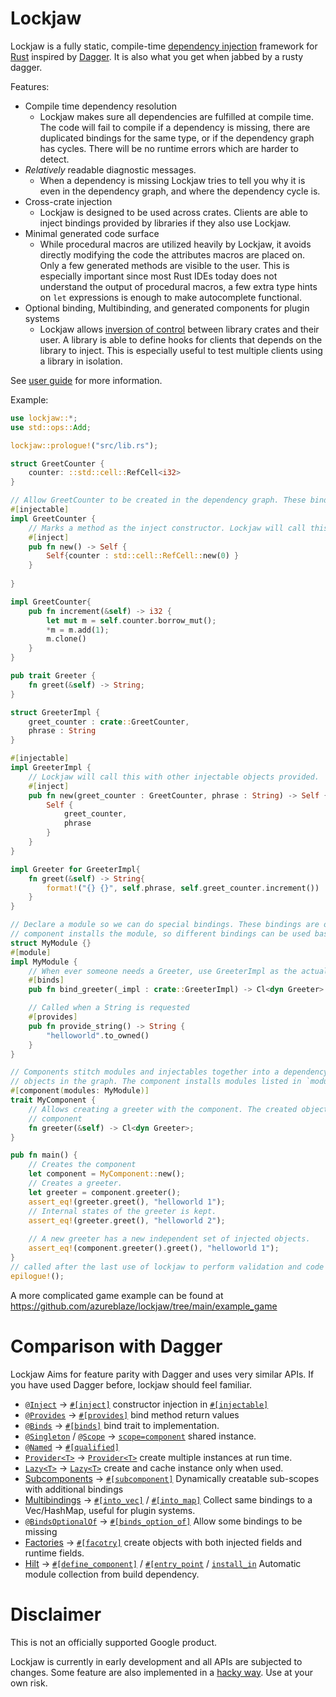 # Lockjaw

Lockjaw is a fully static, compile-time
[dependency injection](https://en.wikipedia.org/wiki/Dependency_injection) framework for
[Rust](https://www.rust-lang.org/) inspired by [Dagger](https://dagger.dev). It is also what you get
when jabbed by a rusty dagger.

Features:

* Compile time dependency resolution
    * Lockjaw makes sure all dependencies are fulfilled at compile time. The code will fail to
      compile if a dependency is missing, there are duplicated bindings for the same type, or if the
      dependency graph has cycles. There will be no runtime errors which are harder to detect.
* *Relatively* readable diagnostic messages.
    * When a dependency is missing Lockjaw tries to tell you why it is even in the dependency graph,
      and where the dependency cycle is.
* Cross-crate injection
    * Lockjaw is designed to be used across crates. Clients are able to inject bindings provided by
      libraries if they also use Lockjaw.
* Minimal generated code surface
    * While procedural macros are utilized heavily by Lockjaw, it avoids directly modifying the code
      the attributes macros are placed on. Only a few generated methods are visible to the user.
      This is especially important since most Rust IDEs today does not understand the output of
      procedural macros, a few extra type hints on `let` expressions is enough to make autocomplete
      functional.
* Optional binding, Multibinding, and generated components for plugin systems
    * Lockjaw allows [inversion of control](https://en.wikipedia.org/wiki/Inversion_of_control)
      between library crates and their user. A library is able to define hooks for clients that
      depends on the library to inject. This is especially useful to test multiple clients using a
      library in isolation.

See [user guide](https://azureblaze.github.io/lockjaw/) for more information.

Example:

```rust
use lockjaw::*;
use std::ops::Add;

lockjaw::prologue!("src/lib.rs");

struct GreetCounter {
    counter: ::std::cell::RefCell<i32>
}

// Allow GreetCounter to be created in the dependency graph. These bindings are available anywhere.
#[injectable]
impl GreetCounter {
    // Marks a method as the inject constructor. Lockjaw will call this to create the object.
    #[inject]
    pub fn new() -> Self {
        Self{counter : std::cell::RefCell::new(0) }
    }
    
}

impl GreetCounter{
    pub fn increment(&self) -> i32 {
        let mut m = self.counter.borrow_mut();
        *m = m.add(1);
        m.clone()
    }
}

pub trait Greeter {
    fn greet(&self) -> String;
}

struct GreeterImpl {
    greet_counter : crate::GreetCounter,
    phrase : String
}

#[injectable]
impl GreeterImpl {
    // Lockjaw will call this with other injectable objects provided.
    #[inject]
    pub fn new(greet_counter : GreetCounter, phrase : String) -> Self {
        Self {
            greet_counter,
            phrase
        }
    }
}

impl Greeter for GreeterImpl{
    fn greet(&self) -> String{
        format!("{} {}", self.phrase, self.greet_counter.increment())
    }
}

// Declare a module so we can do special bindings. These bindings are only available if the
// component installs the module, so different bindings can be used based on the situation.
struct MyModule {}
#[module]
impl MyModule {
    // When ever someone needs a Greeter, use GreeterImpl as the actual implementation 
    #[binds]
    pub fn bind_greeter(_impl : crate::GreeterImpl) -> Cl<dyn Greeter> {}

    // Called when a String is requested
    #[provides]
    pub fn provide_string() -> String {
        "helloworld".to_owned()
    }
}

// Components stitch modules and injectables together into a dependency graph, and can create
// objects in the graph. The component installs modules listed in `modules`
#[component(modules: MyModule)]
trait MyComponent {
    // Allows creating a greeter with the component. The created object has the lifetime of the
    // component
    fn greeter(&self) -> Cl<dyn Greeter>;
}

pub fn main() {
    // Creates the component
    let component = MyComponent::new();
    // Creates a greeter.
    let greeter = component.greeter();
    assert_eq!(greeter.greet(), "helloworld 1");
    // Internal states of the greeter is kept.
    assert_eq!(greeter.greet(), "helloworld 2");
    
    // A new greeter has a new independent set of injected objects.
    assert_eq!(component.greeter().greet(), "helloworld 1");
}
// called after the last use of lockjaw to perform validation and code generation
epilogue!();
```

A more complicated game example can be found at https://github.com/azureblaze/lockjaw/tree/main/example_game

# Comparison with Dagger

Lockjaw Aims for feature parity with Dagger and uses very similar APIs. If you have used Dagger
before, lockjaw should feel familiar.

* [`@Inject`](https://docs.oracle.com/javaee/7/api/javax/inject/package-summary.html) →
  [`#[inject]`](https://docs.rs/lockjaw/latest/lockjaw/injectable_attributes/attr.inject.html)
  constructor injection
  in [`#[injectable]`](https://docs.rs/lockjaw/latest/lockjaw/attr.injectable.html)
* [`@Provides`](https://dagger.dev/api/latest/dagger/Provides.html)
  → [`#[provides]`](https://docs.rs/lockjaw/latest/lockjaw/module_attributes/attr.provides.html)
  bind method return values
* [`@Binds`](https://dagger.dev/api/latest/dagger/Binds.html)
  → [`#[binds]`](https://docs.rs/lockjaw/latest/lockjaw/module_attributes/attr.binds.html)
  bind trait to implementation.
* [`@Singleton`](https://docs.oracle.com/javaee/7/api/javax/inject/Singleton.html) /
  [`@Scope`](https://docs.oracle.com/javaee/6/api/javax/inject/Scope.html) →
  [`scope=component`]((https://docs.rs/lockjaw/latest/lockjaw/attr.injectable.html#scope))
  shared instance.
* [`@Named`](https://docs.oracle.com/javaee/6/api/javax/inject/Named.html) →
  [`#[qualified]`](https://docs.rs/lockjaw/latest/lockjaw/module_attributes/attr.qualified.html)
* [`Provider<T>`](https://docs.oracle.com/javaee/7/api/javax/inject/Provider.html)
  → [`Provider<T>`](https://docs.rs/lockjaw/latest/lockjaw/struct.Provider.html) create multiple
  instances at run time.
* [`Lazy<T>`](https://dagger.dev/api/latest/dagger/Lazy.html)
  → [`Lazy<T>`](https://docs.rs/lockjaw/latest/lockjaw/struct.Lazy.html) create and cache instance
  only when used.
* [Subcomponents](https://dagger.dev/dev-guide/subcomponents)
  → [`#[subcomponent]`](https://docs.rs/lockjaw/latest/lockjaw/attr.define_component.html)
  Dynamically creatable sub-scopes with additional bindings
* [Multibindings](https://dagger.dev/dev-guide/multibindings)
  → [`#[into_vec]`](https://docs.rs/lockjaw/latest/lockjaw/module_attributes/attr.into_vec.html)
  / [`#[into_map]`](https://docs.rs/lockjaw/latest/lockjaw/module_attributes/attr.into_map.html)
  Collect same bindings to a Vec/HashMap, useful for plugin systems.
* [`@BindsOptionalOf`](https://dagger.dev/api/2.13/index.html?dagger/BindsOptionalOf.html)
  → [`#[binds_option_of]`](https://docs.rs/lockjaw/latest/lockjaw/module_attributes/attr.binds_option_of.html)
  Allow some bindings to be missing
* [Factories](https://github.com/google/auto/tree/master/factory)
  → [`#[facotry]`](https://docs.rs/lockjaw/latest/lockjaw/injectable_attributes/attr.factory.html)
  create objects with both injected fields and runtime fields.
* [Hilt](https://dagger.dev/hilt/)
  → [`#[define_component]`](https://docs.rs/lockjaw/latest/lockjaw/attr.define_component.html) / [`#[entry_point`](https://docs.rs/lockjaw/latest/lockjaw/attr.entry_point.html)
  / [`install_in`](https://docs.rs/lockjaw/latest/lockjaw/attr.module.html#install_in)
  Automatic module collection from build dependency.

# Disclaimer

This is not an officially supported Google product.

Lockjaw is currently in early development and all APIs are subjected to changes. Some feature are
also implemented in a [hacky way](https://azureblaze.github.io/lockjaw/caveats.html). Use at your
own risk.